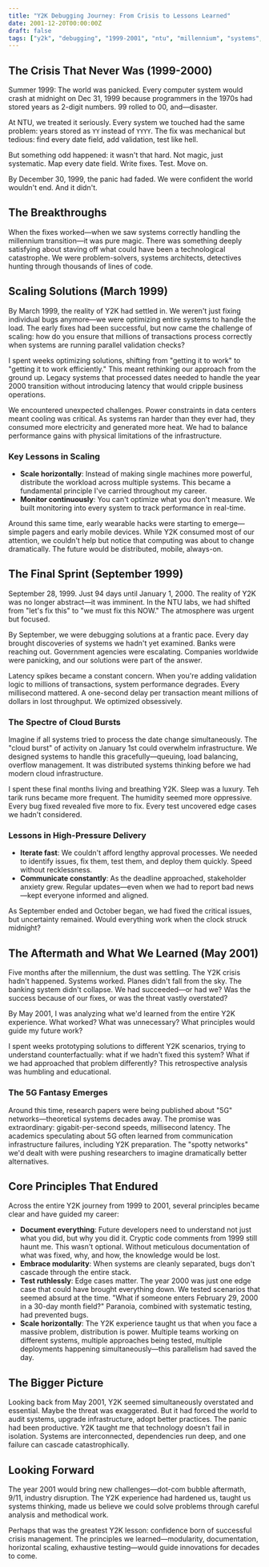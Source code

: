 ```yaml
---
title: "Y2K Debugging Journey: From Crisis to Lessons Learned"
date: 2001-12-20T00:00:00Z
draft: false
tags: ["y2k", "debugging", "1999-2001", "ntu", "millennium", "systems", "crisis-management"]
---
```


## The Crisis That Never Was (1999-2000)

Summer 1999: The world was panicked. Every computer system would crash at midnight on Dec 31, 1999 because programmers in the 1970s had stored years as 2-digit numbers. 99 rolled to 00, and—disaster.

At NTU, we treated it seriously. Every system we touched had the same problem: years stored as `YY` instead of `YYYY`. The fix was mechanical but tedious: find every date field, add validation, test like hell.

But something odd happened: it wasn't that hard. Not magic, just systematic. Map every date field. Write fixes. Test. Move on.

By December 30, 1999, the panic had faded. We were confident the world wouldn't end. And it didn't.

## The Breakthroughs

When the fixes worked—when we saw systems correctly handling the millennium transition—it was pure magic. There was something deeply satisfying about staving off what could have been a technological catastrophe. We were problem-solvers, systems architects, detectives hunting through thousands of lines of code.

## Scaling Solutions (March 1999)

By March 1999, the reality of Y2K had settled in. We weren't just fixing individual bugs anymore—we were optimizing entire systems to handle the load. The early fixes had been successful, but now came the challenge of scaling: how do you ensure that millions of transactions process correctly when systems are running parallel validation checks?

I spent weeks optimizing solutions, shifting from "getting it to work" to "getting it to work efficiently." This meant rethinking our approach from the ground up. Legacy systems that processed dates needed to handle the year 2000 transition without introducing latency that would cripple business operations.

We encountered unexpected challenges. Power constraints in data centers meant cooling was critical. As systems ran harder than they ever had, they consumed more electricity and generated more heat. We had to balance performance gains with physical limitations of the infrastructure.

### Key Lessons in Scaling

- **Scale horizontally**: Instead of making single machines more powerful, distribute the workload across multiple systems. This became a fundamental principle I've carried throughout my career.
- **Monitor continuously**: You can't optimize what you don't measure. We built monitoring into every system to track performance in real-time.

Around this same time, early wearable hacks were starting to emerge—simple pagers and early mobile devices. While Y2K consumed most of our attention, we couldn't help but notice that computing was about to change dramatically. The future would be distributed, mobile, always-on.

## The Final Sprint (September 1999)

September 28, 1999. Just 94 days until January 1, 2000. The reality of Y2K was no longer abstract—it was imminent. In the NTU labs, we had shifted from "let's fix this" to "we must fix this NOW." The atmosphere was urgent but focused.

By September, we were debugging solutions at a frantic pace. Every day brought discoveries of systems we hadn't yet examined. Banks were reaching out. Government agencies were escalating. Companies worldwide were panicking, and our solutions were part of the answer.

Latency spikes became a constant concern. When you're adding validation logic to millions of transactions, system performance degrades. Every millisecond mattered. A one-second delay per transaction meant millions of dollars in lost throughput. We optimized obsessively.

### The Spectre of Cloud Bursts

Imagine if all systems tried to process the date change simultaneously. The "cloud burst" of activity on January 1st could overwhelm infrastructure. We designed systems to handle this gracefully—queuing, load balancing, overflow management. It was distributed systems thinking before we had modern cloud infrastructure.

I spent these final months living and breathing Y2K. Sleep was a luxury. Teh tarik runs became more frequent. The humidity seemed more oppressive. Every bug fixed revealed five more to fix. Every test uncovered edge cases we hadn't considered.

### Lessons in High-Pressure Delivery

- **Iterate fast**: We couldn't afford lengthy approval processes. We needed to identify issues, fix them, test them, and deploy them quickly. Speed without recklessness.
- **Communicate constantly**: As the deadline approached, stakeholder anxiety grew. Regular updates—even when we had to report bad news—kept everyone informed and aligned.

As September ended and October began, we had fixed the critical issues, but uncertainty remained. Would everything work when the clock struck midnight?

## The Aftermath and What We Learned (May 2001)

Five months after the millennium, the dust was settling. The Y2K crisis hadn't happened. Systems worked. Planes didn't fall from the sky. The banking system didn't collapse. We had succeeded—or had we? Was the success because of our fixes, or was the threat vastly overstated?

By May 2001, I was analyzing what we'd learned from the entire Y2K experience. What worked? What was unnecessary? What principles would guide my future work?

I spent weeks prototyping solutions to different Y2K scenarios, trying to understand counterfactually: what if we hadn't fixed this system? What if we had approached that problem differently? This retrospective analysis was humbling and educational.

### The 5G Fantasy Emerges

Around this time, research papers were being published about "5G" networks—theoretical systems decades away. The promise was extraordinary: gigabit-per-second speeds, millisecond latency. The academics speculating about 5G often learned from communication infrastructure failures, including Y2K preparation. The "spotty networks" we'd dealt with were pushing researchers to imagine dramatically better alternatives.

## Core Principles That Endured

Across the entire Y2K journey from 1999 to 2001, several principles became clear and have guided my career:

- **Document everything**: Future developers need to understand not just what you did, but why you did it. Cryptic code comments from 1999 still haunt me. This wasn't optional. Without meticulous documentation of what was fixed, why, and how, the knowledge would be lost.
- **Embrace modularity**: When systems are cleanly separated, bugs don't cascade through the entire stack.
- **Test ruthlessly**: Edge cases matter. The year 2000 was just one edge case that could have brought everything down. We tested scenarios that seemed absurd at the time. "What if someone enters February 29, 2000 in a 30-day month field?" Paranoia, combined with systematic testing, had prevented bugs.
- **Scale horizontally**: The Y2K experience taught us that when you face a massive problem, distribution is power. Multiple teams working on different systems, multiple approaches being tested, multiple deployments happening simultaneously—this parallelism had saved the day.

## The Bigger Picture

Looking back from May 2001, Y2K seemed simultaneously overstated and essential. Maybe the threat was exaggerated. But it had forced the world to audit systems, upgrade infrastructure, adopt better practices. The panic had been productive. Y2K taught me that technology doesn't fail in isolation. Systems are interconnected, dependencies run deep, and one failure can cascade catastrophically.

## Looking Forward

The year 2001 would bring new challenges—dot-com bubble aftermath, 9/11, industry disruption. The Y2K experience had hardened us, taught us systems thinking, made us believe we could solve problems through careful analysis and methodical work.

Perhaps that was the greatest Y2K lesson: confidence born of successful crisis management. The principles we learned—modularity, documentation, horizontal scaling, exhaustive testing—would guide innovations for decades to come.
